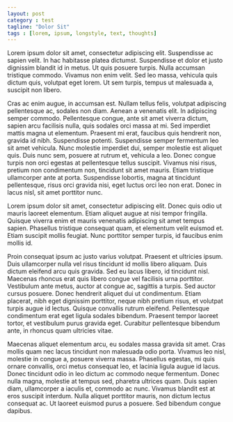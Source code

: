 ```yaml
---
layout: post
category : test
tagline: "Dolor Sit"
tags : [lorem, ipsum, longstyle, text, thoughts]
---
```


Lorem ipsum dolor sit amet, consectetur adipiscing elit. Suspendisse ac sapien velit. In hac habitasse platea dictumst. Suspendisse et dolor et justo dignissim blandit id in metus. Ut quis posuere turpis. Nulla accumsan tristique commodo. Vivamus non enim velit. Sed leo massa, vehicula quis dictum quis, volutpat eget lorem. Ut sem turpis, tempus ut malesuada a, suscipit non libero.

Cras ac enim augue, in accumsan est. Nullam tellus felis, volutpat adipiscing pellentesque ac, sodales non diam. Aenean a venenatis elit. In adipiscing semper commodo. Pellentesque congue, ante sit amet viverra dictum, sapien arcu facilisis nulla, quis sodales orci massa at mi. Sed imperdiet mattis magna ut elementum. Praesent mi erat, faucibus quis hendrerit non, gravida id nibh. Suspendisse potenti. Suspendisse semper fermentum leo sit amet vehicula. Nunc molestie imperdiet dui, semper molestie est aliquet quis. Duis nunc sem, posuere at rutrum et, vehicula a leo. Donec congue turpis non orci egestas at pellentesque tellus suscipit. Vivamus nisi risus, pretium non condimentum non, tincidunt sit amet mauris. Etiam tristique ullamcorper ante at porta. Suspendisse lobortis, magna at tincidunt pellentesque, risus orci gravida nisi, eget luctus orci leo non erat. Donec in lacus nisl, sit amet porttitor nunc.

Lorem ipsum dolor sit amet, consectetur adipiscing elit. Donec quis odio ut mauris laoreet elementum. Etiam aliquet augue at nisi tempor fringilla. Quisque viverra enim et mauris venenatis adipiscing sit amet tempus sapien. Phasellus tristique consequat quam, et elementum velit euismod et. Etiam suscipit mollis feugiat. Nunc porttitor semper turpis, id faucibus enim mollis id.

Proin consequat ipsum ac justo varius volutpat. Praesent et ultricies ipsum. Duis ullamcorper nulla vel risus tincidunt id mollis libero aliquam. Duis dictum eleifend arcu quis gravida. Sed eu lacus libero, id tincidunt nisl. Maecenas rhoncus erat quis libero congue vel facilisis urna porttitor. Vestibulum ante metus, auctor at congue ac, sagittis a turpis. Sed auctor cursus posuere. Donec hendrerit aliquet dui ut condimentum. Etiam placerat, nibh eget dignissim porttitor, neque nibh pretium risus, et volutpat turpis augue id lectus. Quisque convallis rutrum eleifend. Pellentesque condimentum erat eget ligula sodales bibendum. Praesent tempor laoreet tortor, et vestibulum purus gravida eget. Curabitur pellentesque bibendum ante, in rhoncus quam ultricies vitae.

Maecenas aliquet elementum arcu, eu sodales massa gravida sit amet. Cras mollis quam nec lacus tincidunt non malesuada odio porta. Vivamus leo nisl, molestie in congue a, posuere viverra massa. Phasellus egestas, mi quis ornare convallis, orci metus consequat leo, et lacinia ligula augue id lacus. Donec tincidunt odio in leo dictum ac commodo neque fermentum. Donec nulla magna, molestie at tempus sed, pharetra ultrices quam. Duis sapien diam, ullamcorper a iaculis et, commodo ac nunc. Vivamus blandit est at eros suscipit interdum. Nulla aliquet porttitor mauris, non dictum lectus consequat ac. Ut laoreet euismod purus a posuere. Sed bibendum congue dapibus.
